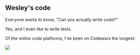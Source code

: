 ## Wesley's code

Everyone wants to know, "Can you actually write code?"

Yes, and I even like to write tests.

Of the online code platforms, I've been on Codewars the longest:

[![](https://www.codewars.com/users/wesley/badges/large)](https://www.codewars.com/users/wesley/)
